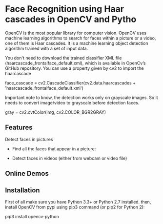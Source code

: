 # Face Recognition using Haar cascades in OpenCV and Pytho

OpenCV is the most popular library for computer vision. OpenCV uses machine learning algorithms to search for faces within a picture or a video, one of them is Haar cascades. It is a machine learning object detection algorithm trained with a set of input data.


You don't need to download the trained classifier XML file (haarcascade_frontalface_default.xml), which is available in OpenCv’s GitHub repository. You can use a property given by cv2 to import the haarcascade

face_cascade = cv2.CascadeClassifier(cv2.data.haarcascades + 'haarcascade_frontalface_default.xml')


Important note to know, the detection works only on grayscale images. So it needs to convert image/video to grayscale before detection faces.

gray = cv2.cvtColor(img, cv2.COLOR_BGR2GRAY)


## Features
Detect faces in pictures
- Find all the faces that appear in a picture:


- Detect faces in videos (either from webcam or video file)


## Online Demos


## Installation


First of all make sure you have Python 3.3+ or Python 2.7 installed. then, install OpenCV from pypi using pip3 command (or pip2 for Python 2):

pip3 install opencv-python
